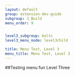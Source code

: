 ```yaml
---
layout: default
group: extension-dev-guide
subgroup: 3_Build
menu_order: 9


level3_subgroup: bolts
level3_menu_node: level3child

title: Menu Test, Level 3
menu_title: Menu Test, Level 3
---
```





##Testing menu fun Level Three

